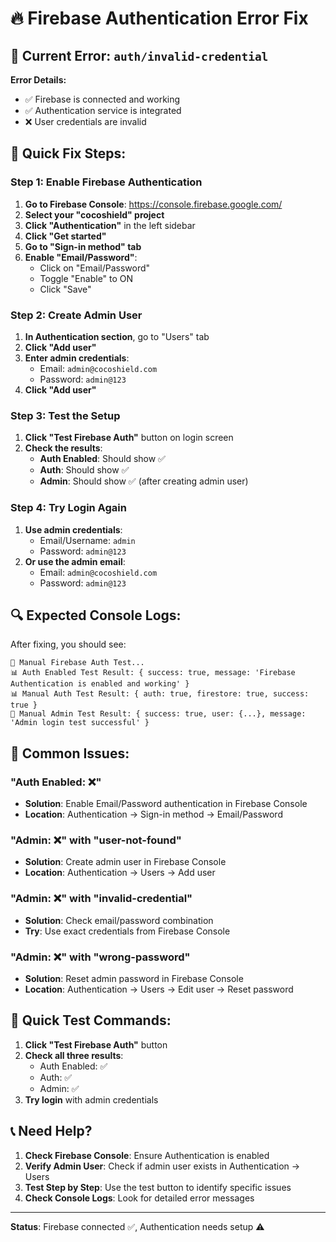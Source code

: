 # 🔥 Firebase Authentication Error Fix

## 🚨 Current Error: `auth/invalid-credential`

**Error Details:**
- ✅ Firebase is connected and working
- ✅ Authentication service is integrated
- ❌ User credentials are invalid

## 🔧 Quick Fix Steps:

### **Step 1: Enable Firebase Authentication**

1. **Go to Firebase Console**: https://console.firebase.google.com/
2. **Select your "cocoshield" project**
3. **Click "Authentication"** in the left sidebar
4. **Click "Get started"**
5. **Go to "Sign-in method" tab**
6. **Enable "Email/Password"**:
   - Click on "Email/Password"
   - Toggle "Enable" to ON
   - Click "Save"

### **Step 2: Create Admin User**

1. **In Authentication section**, go to "Users" tab
2. **Click "Add user"**
3. **Enter admin credentials**:
   - Email: `admin@cocoshield.com`
   - Password: `admin@123`
4. **Click "Add user"**

### **Step 3: Test the Setup**

1. **Click "Test Firebase Auth"** button on login screen
2. **Check the results**:
   - **Auth Enabled**: Should show ✅
   - **Auth**: Should show ✅
   - **Admin**: Should show ✅ (after creating admin user)

### **Step 4: Try Login Again**

1. **Use admin credentials**:
   - Email/Username: `admin`
   - Password: `admin@123`
2. **Or use the admin email**:
   - Email: `admin@cocoshield.com`
   - Password: `admin@123`

## 🔍 Expected Console Logs:

After fixing, you should see:
```
🧪 Manual Firebase Auth Test...
📊 Auth Enabled Test Result: { success: true, message: 'Firebase Authentication is enabled and working' }
📊 Manual Auth Test Result: { auth: true, firestore: true, success: true }
👑 Manual Admin Test Result: { success: true, user: {...}, message: 'Admin login test successful' }
```

## 🚨 Common Issues:

### **"Auth Enabled: ❌"**
- **Solution**: Enable Email/Password authentication in Firebase Console
- **Location**: Authentication → Sign-in method → Email/Password

### **"Admin: ❌" with "user-not-found"**
- **Solution**: Create admin user in Firebase Console
- **Location**: Authentication → Users → Add user

### **"Admin: ❌" with "invalid-credential"**
- **Solution**: Check email/password combination
- **Try**: Use exact credentials from Firebase Console

### **"Admin: ❌" with "wrong-password"**
- **Solution**: Reset admin password in Firebase Console
- **Location**: Authentication → Users → Edit user → Reset password

## 🎯 Quick Test Commands:

1. **Click "Test Firebase Auth"** button
2. **Check all three results**:
   - Auth Enabled: ✅
   - Auth: ✅  
   - Admin: ✅
3. **Try login** with admin credentials

## 📞 Need Help?

1. **Check Firebase Console**: Ensure Authentication is enabled
2. **Verify Admin User**: Check if admin user exists in Authentication → Users
3. **Test Step by Step**: Use the test button to identify specific issues
4. **Check Console Logs**: Look for detailed error messages

---

**Status**: Firebase connected ✅, Authentication needs setup ⚠️ 